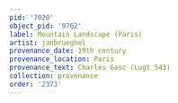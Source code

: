 ```yaml
---
pid: '7020'
object_pid: '9762'
label: Mountain Landscape (Paris)
artist: janbrueghel
provenance_date: 19th century
provenance_location: Paris
provenance_text: Charles Gasc (Lugt 543)
collection: provenance
order: '2373'
---
```

